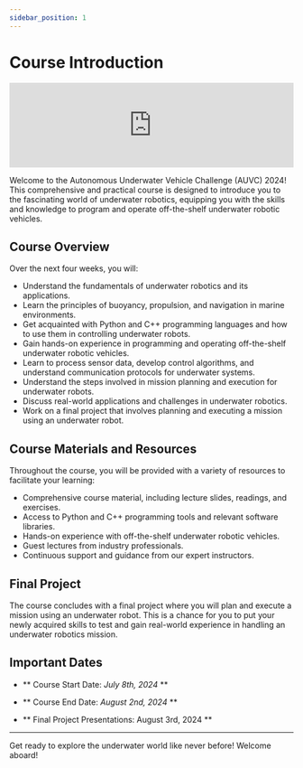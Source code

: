 ```yaml
---
sidebar_position: 1
---
```


# Course Introduction

<!-- Insert slides and allow full screen -->

<iframe src="https://blksail-edu.github.io/slides/2024_day0" width="100%" height={320} frameborder="0" allowfullscreen></iframe>

Welcome to the Autonomous Underwater Vehicle Challenge (AUVC) 2024!
This comprehensive and practical course is designed to introduce you to the fascinating world of underwater robotics, equipping you with the skills and knowledge to program and operate off-the-shelf underwater robotic vehicles.

## Course Overview

Over the next four weeks, you will:

- Understand the fundamentals of underwater robotics and its applications.
- Learn the principles of buoyancy, propulsion, and navigation in marine environments.
- Get acquainted with Python and C++ programming languages and how to use them in controlling underwater robots.
- Gain hands-on experience in programming and operating off-the-shelf underwater robotic vehicles.
- Learn to process sensor data, develop control algorithms, and understand communication protocols for underwater systems.
- Understand the steps involved in mission planning and execution for underwater robots.
- Discuss real-world applications and challenges in underwater robotics.
- Work on a final project that involves planning and executing a mission using an underwater robot.

## Course Materials and Resources

Throughout the course, you will be provided with a variety of resources to facilitate your learning:

- Comprehensive course material, including lecture slides, readings, and exercises.
- Access to Python and C++ programming tools and relevant software libraries.
- Hands-on experience with off-the-shelf underwater robotic vehicles.
- Guest lectures from industry professionals.
- Continuous support and guidance from our expert instructors.

## Final Project

The course concludes with a final project where you will plan and execute a mission using an underwater robot.
This is a chance for you to put your newly acquired skills to test and gain real-world experience in handling an underwater robotics mission.

## Important Dates

- ** Course Start Date: _July 8th, 2024_ **

- ** Course End Date: _August 2nd, 2024_ **

- ** Final Project Presentations: August 3rd, 2024 **

---

Get ready to explore the underwater world like never before!
Welcome aboard!
